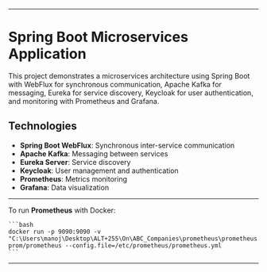

---

# Spring Boot Microservices Application

This project demonstrates a microservices architecture using Spring Boot with WebFlux for synchronous communication, Apache Kafka for messaging, Eureka for service discovery, Keycloak for user authentication, and monitoring with Prometheus and Grafana.

## Technologies
- **Spring Boot WebFlux**: Synchronous inter-service communication
- **Apache Kafka**: Messaging between services
- **Eureka Server**: Service discovery
- **Keycloak**: User management and authentication
- **Prometheus**: Metrics monitoring
- **Grafana**: Data visualization

---

To run **Prometheus** with Docker:

    ```bash
    docker run -p 9090:9090 -v "C:\Users\manoj\Desktop\ALT+255\On\ABC_Companies\prometheus\prometheus.yml:/etc/prometheus/prometheus.yml" prom/prometheus --config.file=/etc/prometheus/prometheus.yml
    ```
---